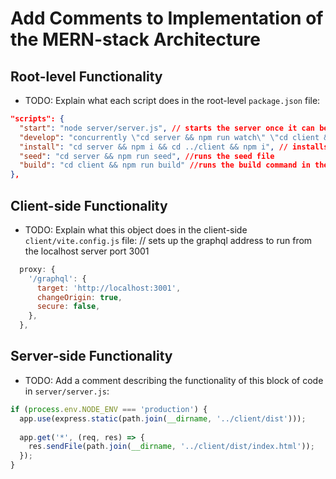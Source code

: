 # Add Comments to Implementation of the MERN-stack Architecture

## Root-level Functionality

* TODO: Explain what each script does in the root-level `package.json` file:

```json
"scripts": {
  "start": "node server/server.js", // starts the server once it can be run
  "develop": "concurrently \"cd server && npm run watch\" \"cd client && npm run dev\"", // run the serveer file and the client file at the same time from 2 different ports
  "install": "cd server && npm i && cd ../client && npm i", // installs the npm packages
  "seed": "cd server && npm run seed", //runs the seed file
  "build": "cd client && npm run build" //runs the build command in the client file
},
```

## Client-side Functionality

* TODO: Explain what this object does in the client-side `client/vite.config.js` file:
// sets up the graphql address to run from the localhost server port 3001
```js
  proxy: {
    '/graphql': {
      target: 'http://localhost:3001',
      changeOrigin: true,
      secure: false,
    },
  },
```

## Server-side Functionality

* TODO: Add a comment describing the functionality of this block of code in `server/server.js`:

```js
if (process.env.NODE_ENV === 'production') {
  app.use(express.static(path.join(__dirname, '../client/dist')));  
  
  app.get('*', (req, res) => {
    res.sendFile(path.join(__dirname, '../client/dist/index.html'));
  });
}
```
